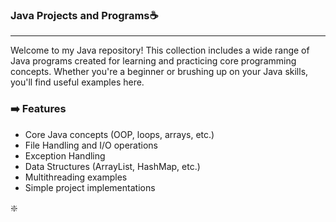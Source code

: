  ### Java Projects and Programs☕
___
Welcome to my Java repository! This collection includes a wide range of Java programs created for learning and practicing core programming concepts. Whether you're a beginner or brushing up on your Java skills, you'll find useful examples here.

### ➡️ Features

- Core Java concepts (OOP, loops, arrays, etc.)
- File Handling and I/O operations
- Exception Handling
- Data Structures (ArrayList, HashMap, etc.)
- Multithreading examples
- Simple project implementations

❇️